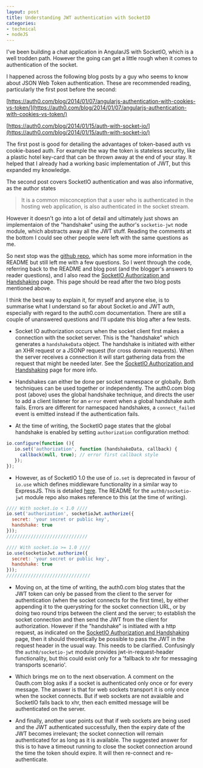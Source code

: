 ```yaml
---
layout: post
title: Understanding JWT authentication with SocketIO
categories:
- technical
- nodeJS
---
```


I've been building a chat application in AngularJS with SocketIO, which is a well trodden path. However the going can get a little rough when it comes to authentication of the socket.

I happened across the following blog posts by a guy who seems to know about JSON Web Token authentication. These are recommended reading, particularly the first post before the second:

[https://auth0.com/blog/2014/01/07/angularjs-authentication-with-cookies-vs-token/](https://auth0.com/blog/2014/01/07/angularjs-authentication-with-cookies-vs-token/)

[https://auth0.com/blog/2014/01/15/auth-with-socket-io/](https://auth0.com/blog/2014/01/15/auth-with-socket-io/)

The first post is good for detailing the advantages of token-based auth vs cookie-based auth. For example the way the token is stateless security, like a plastic hotel key-card that can be thrown away at the end of your stay. It helped that I already had a working basic implementation of JWT, but this expanded my knowledge.

The second post covers SocketIO authentication and was also informative, as the author states
> It is a common misconception that a user who is authenticated in the hosting web application, is also authenticated in the socket stream.

However it doesn't go into a lot of detail and ultimately just shows an implementaion of the "handshake" using the author's `socketio-jwt` node module, which abstracts away all the JWT stuff. Reading the comments at the bottom I could see other people were left with the same questions as me.

So next stop was the [github repo](https://github.com/auth0/socketio-jwt), which has some more information in the README but still left me with a few questions. So I went through the code, referring back to the README and blog post (and the blogger's answers to reader questions), and I also read the [SocketIO Authorization and Handshaking](https://github.com/Automattic/socket.io/wiki/Authorizing) page. This page should be read after the two blog posts mentioned above.

I think the best way to explain it, for myself and anyone else, is to summarise what I understand so far about Socket.io and JWT auth, especially with regard to the auth0.com documentation. There are still a couple of unanswered questions and I'll update this blog after a few tests.

* Socket IO authorization occurs when the socket client first makes a connection with the socket server. This is the "handshake" which generates a `handshakeData` object. The handshake is initiated with either an XHR request or a JSONP request (for cross domain requests). When the server receives a connection it will start gathering data from the request that might be needed later. See the [SocketIO Authorization and Handshaking](https://github.com/Automattic/socket.io/wiki/Authorizing) page for more info.

* Handshakes can either be done per socket namespace or globally. Both techniques can be used together or independently. The auth0.com blog post (above) uses the global handshake technique, and directs the user to add a client listener for an `error` event when a global handshake auth fails. Errors are different for namespaced handshakes, a `connect_failed` event is emitted instead if the authentication fails.

 - At the time of writing, the SocketIO page states that the global handshake is enabled by setting `authorization` configuration method:

```javascript
io.configure(function (){
   io.set('authorization', function (handshakeData, callback) {
     callback(null, true); // error first callback style
   });
});
```

* However, as of SocketIO 1.0 the use of `io.set` is deprecated in favour of `io.use` which defines middleware functionality in a similar way to ExpressJS. This is detailed [here](http://socket.io/docs/migrating-from-0-9/#authentication-differences). The README for the `auth0/socketio-jwt` module repo also makes reference to this (at the time of writing).

```javascript
//// With socket.io < 1.0 ////
io.set('authorization', socketioJwt.authorize({
  secret: 'your secret or public key',
  handshake: true
}));
//////////////////////////////

//// With socket.io >= 1.0 ////
io.use(socketioJwt.authorize({
  secret: 'your secret or public key',
  handshake: true
}));
///////////////////////////////
```
* Moving on, at the time of writing, the auth0.com blog states that the JWT token can only be passed from the client to the server for authentication (when the socket connects for the first time), by either appending it to the querystring for the socket connection URL, or by doing two round trips between the client and the server; to establish the socket connection and then send the JWT from the client for authorization. However if the "handshake" is initiated with a http request, as indicated on the [SocketIO Authorization and Handshaking](https://github.com/Automattic/socket.io/wiki/Authorizing) page, then it should theoretically be possible to pass the JWT in the request header in the usual way. This needs to be clarified. Confusingly the `auth0/socketio-jwt` module provides jwt-in-request-header functionality, but this could exist only for a 'fallback to xhr for messaging transports scenario'.

* Which brings me on to the next observation. A comment on the 0auth.com blog asks if a socket is authenticated only once or for every message. The answer is that for web sockets transport it is only once when the socket connects. But if web sockets are not avaialble and SocketIO falls back to xhr, then each emitted message will be authenticated on the server.

* And finally, another user points out that if web sockets are being used and the JWT authenticated successfully, then the expiry date of the JWT becomes irrelevant; the socket connection will remain authenticated for as long as it is available. The suggested answer for this is to have a timeout running to close the socket connection around the time the token should expire. It will then re-connect and re-authenticate.
